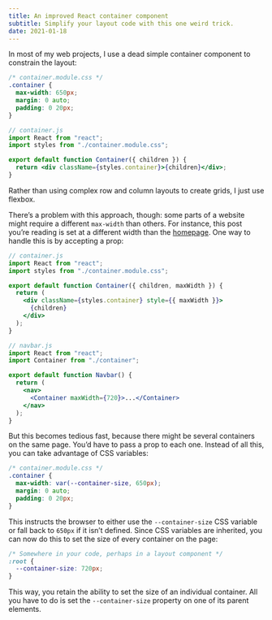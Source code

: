 ```yaml
---
title: An improved React container component
subtitle: Simplify your layout code with this one weird trick.
date: 2021-01-18
---
```


In most of my web projects, I use a dead simple container component to constrain the layout:

```css
/* container.module.css */
.container {
  max-width: 650px;
  margin: 0 auto;
  padding: 0 20px;
}
```

```jsx
// container.js
import React from "react";
import styles from "./container.module.css";

export default function Container({ children }) {
  return <div className={styles.container}>{children}</div>;
}
```

Rather than using complex row and column layouts to create grids, I just use flexbox.

There’s a problem with this approach, though: some parts of a website might require a different `max-width` than others. For instance, this post you’re reading is set at a different width than the [homepage](/). One way to handle this is by accepting a prop:

```jsx
// container.js
import React from "react";
import styles from "./container.module.css";

export default function Container({ children, maxWidth }) {
  return (
    <div className={styles.container} style={{ maxWidth }}>
      {children}
    </div>
  );
}
```

```jsx
// navbar.js
import React from "react";
import Container from "./container";

export default function Navbar() {
  return (
    <nav>
      <Container maxWidth={720}>...</Container>
    </nav>
  );
}
```

But this becomes tedious fast, because there might be several containers on the same page. You’d have to pass a prop to each one.
Instead of all this, you can take advantage of CSS variables:

```css
/* container.module.css */
.container {
  max-width: var(--container-size, 650px);
  margin: 0 auto;
  padding: 0 20px;
}
```

This instructs the browser to either use the `--container-size` CSS variable or fall back to `650px` if it isn’t defined.
Since CSS variables are inherited, you can now do this to set the size of every container on the page:

```css
/* Somewhere in your code, perhaps in a layout component */
:root {
  --container-size: 720px;
}
```

This way, you retain the ability to set the size of an individual container. All you have to do is set the `--container-size` property on one of its parent elements.
